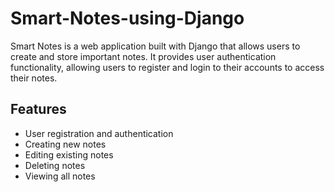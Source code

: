# Smart-Notes-using-Django
Smart Notes is a web application built with Django that allows users to create and store important notes. It provides user authentication functionality, allowing users to register and login to their accounts to access their notes.


<h2>Features</h2>
<ul>
<li>User registration and authentication
<li>Creating new notes
<li>Editing existing notes
<li>Deleting notes
<li>Viewing all notes
</ul>
